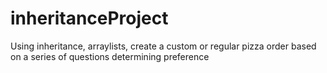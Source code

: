 # inheritanceProject
Using inheritance, arraylists, create a custom or regular pizza order based on a series of questions determining preference
